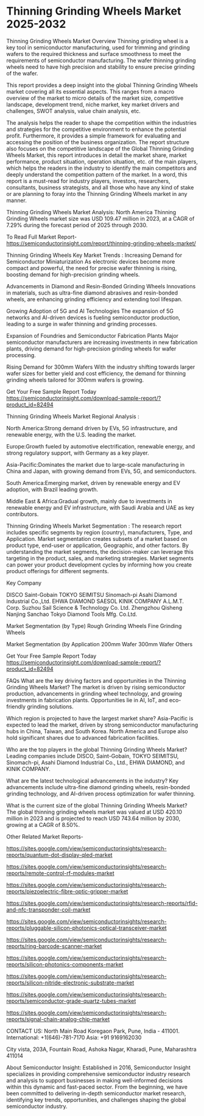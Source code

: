 <h1>Thinning Grinding Wheels Market 2025-2032</h1>
Thinning Grinding Wheels Market Overview
Thinning grinding wheel is a key tool in semiconductor manufacturing, used for trimming and grinding wafers to the required thickness and surface smoothness to meet the requirements of semiconductor manufacturing. The wafer thinning grinding wheels need to have high precision and stability to ensure precise grinding of the wafer.

This report provides a deep insight into the global Thinning Grinding Wheels market covering all its essential aspects. This ranges from a macro overview of the market to micro details of the market size, competitive landscape, development trend, niche market, key market drivers and challenges, SWOT analysis, value chain analysis, etc.

The analysis helps the reader to shape the competition within the industries and strategies for the competitive environment to enhance the potential profit. Furthermore, it provides a simple framework for evaluating and accessing the position of the business organization. The report structure also focuses on the competitive landscape of the Global Thinning Grinding Wheels Market, this report introduces in detail the market share, market performance, product situation, operation situation, etc. of the main players, which helps the readers in the industry to identify the main competitors and deeply understand the competition pattern of the market.
In a word, this report is a must-read for industry players, investors, researchers, consultants, business strategists, and all those who have any kind of stake or are planning to foray into the Thinning Grinding Wheels market in any manner.

Thinning Grinding Wheels Market Analysis:
North America Thinning Grinding Wheels market size was USD 109.47 million in 2023, at a CAGR of 7.29% during the forecast period of 2025 through 2030.

To Read Full Market Report-
https://semiconductorinsight.com/report/thinning-grinding-wheels-market/

Thinning Grinding Wheels Key Market Trends :
Increasing Demand for Semiconductor Miniaturization
As electronic devices become more compact and powerful, the need for precise wafer thinning is rising, boosting demand for high-precision grinding wheels.

Advancements in Diamond and Resin-Bonded Grinding Wheels
Innovations in materials, such as ultra-fine diamond abrasives and resin-bonded wheels, are enhancing grinding efficiency and extending tool lifespan.

Growing Adoption of 5G and AI Technologies
The expansion of 5G networks and AI-driven devices is fueling semiconductor production, leading to a surge in wafer thinning and grinding processes.

Expansion of Foundries and Semiconductor Fabrication Plants
Major semiconductor manufacturers are increasing investments in new fabrication plants, driving demand for high-precision grinding wheels for wafer processing.

Rising Demand for 300mm Wafers
With the industry shifting towards larger wafer sizes for better yield and cost efficiency, the demand for thinning grinding wheels tailored for 300mm wafers is growing.

Get Your Free Sample Report Today
https://semiconductorinsight.com/download-sample-report/?product_id=82494

Thinning Grinding Wheels Market Regional Analysis :

North America:Strong demand driven by EVs, 5G infrastructure, and renewable energy, with the U.S. leading the market.

Europe:Growth fueled by automotive electrification, renewable energy, and strong regulatory support, with Germany as a key player.

Asia-Pacific:Dominates the market due to large-scale manufacturing in China and Japan, with growing demand from EVs, 5G, and semiconductors.

South America:Emerging market, driven by renewable energy and EV adoption, with Brazil leading growth.

Middle East & Africa:Gradual growth, mainly due to investments in renewable energy and EV infrastructure, with Saudi Arabia and UAE as key contributors.

Thinning Grinding Wheels Market Segmentation :
The research report includes specific segments by region (country), manufacturers, Type, and Application. Market segmentation creates subsets of a market based on product type, end-user or application, Geographic, and other factors. By understanding the market segments, the decision-maker can leverage this targeting in the product, sales, and marketing strategies. Market segments can power your product development cycles by informing how you create product offerings for different segments.

Key Company

DISCO
Saint-Gobain
TOKYO SEIMITSU
Sinomach-pi
Asahi Diamond Industrial Co.,Ltd.
EHWA DIAMOND
SAESOL
KINIK COMPANY
A.L.M.T. Corp.
Suzhou Sail Science & Technology Co.
Ltd.
Zhengzhou Qisheng
Nanjing Sanchao
Tokyo Diamond Tools Mfg. Co.Ltd.

Market Segmentation (by Type)
Rough Grinding Wheels
Fine Grinding Wheels

Market Segmentation (by Application
200mm Wafer
300mm Wafer
Others

Get Your Free Sample Report Today
https://semiconductorinsight.com/download-sample-report/?product_id=82494

FAQs
What are the key driving factors and opportunities in the Thinning Grinding Wheels Market?
The market is driven by rising semiconductor production, advancements in grinding wheel technology, and growing investments in fabrication plants. Opportunities lie in AI, IoT, and eco-friendly grinding solutions.

Which region is projected to have the largest market share?
Asia-Pacific is expected to lead the market, driven by strong semiconductor manufacturing hubs in China, Taiwan, and South Korea. North America and Europe also hold significant shares due to advanced fabrication facilities.

Who are the top players in the global Thinning Grinding Wheels Market?
Leading companies include DISCO, Saint-Gobain, TOKYO SEIMITSU, Sinomach-pi, Asahi Diamond Industrial Co., Ltd., EHWA DIAMOND, and KINIK COMPANY.

What are the latest technological advancements in the industry?
Key advancements include ultra-fine diamond grinding wheels, resin-bonded grinding technology, and AI-driven process optimization for wafer thinning.

What is the current size of the global Thinning Grinding Wheels Market?
The global thinning grinding wheels market was valued at USD 420.10 million in 2023 and is projected to reach USD 743.64 million by 2030, growing at a CAGR of 8.50%.

Other Related Market Reports-

https://sites.google.com/view/semiconductorinsights/research-reports/quantum-dot-display-qled-market

https://sites.google.com/view/semiconductorinsights/research-reports/remote-control-rf-modules-market

https://sites.google.com/view/semiconductorinsights/research-reports/piezoelectric-fibre-optic-gripper-market

https://sites.google.com/view/semiconductorinsights/research-reports/rfid-and-nfc-transponder-coil-market

https://sites.google.com/view/semiconductorinsights/research-reports/pluggable-silicon-photonics-optical-transceiver-market

https://sites.google.com/view/semiconductorinsights/research-reports/ring-barcode-scanner-market

https://sites.google.com/view/semiconductorinsights/research-reports/silicon-photonics-components-market

https://sites.google.com/view/semiconductorinsights/research-reports/silicon-nitride-electronic-substrate-market

https://sites.google.com/view/semiconductorinsights/research-reports/semiconductor-grade-quartz-tubes-market

https://sites.google.com/view/semiconductorinsights/research-reports/signal-chain-analog-chip-market

CONTACT US:
North Main Road Koregaon Park, Pune, India - 411001.
International: +1(646)-781-7170
Asia: +91 9169162030

City vista, 203A, Fountain Road, Ashoka Nagar, Kharadi, Pune, Maharashtra 411014

About Semiconductor Insight:
Established in 2016, Semiconductor Insight specializes in providing comprehensive semiconductor industry research and analysis to support businesses in making well-informed decisions within this dynamic and fast-paced sector. From the beginning, we have been committed to delivering in-depth semiconductor market research, identifying key trends, opportunities, and challenges shaping the global semiconductor industry.

